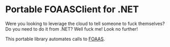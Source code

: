 # Portable FOAASClient for .NET

Were you looking to leverage the cloud to tell someone to fuck themselves? Do you need to do it from .NET? Well fuck me! Look no further!

This portable library automates calls to [FOAAS](http://foaas.com).
